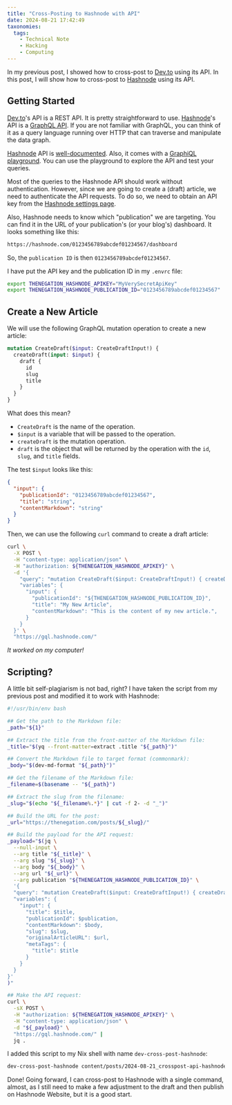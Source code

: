 ```yaml
---
title: "Cross-Posting to Hashnode with API"
date: 2024-08-21 17:42:49
taxonomies:
  tags:
    - Technical Note
    - Hacking
    - Computing
---
```


In my previous post, I showed how to cross-post to [Dev.to] using its API. In
this post, I will show how to cross-post to [Hashnode] using its API.

<!-- more -->

## Getting Started

[Dev.to]'s API is a REST API. It is pretty straightforward to use. [Hashnode]'s
API is a [GraphQL API]. If you are not familiar with GraphQL, you can think of
it as a query language running over HTTP that can traverse and manipulate the
data graph.

[Hashnode] API is [well-documented]. Also, it comes with a [GraphiQL]
[playground]. You can use the playground to explore the API and test your
queries.

Most of the queries to the Hashnode API should work without authentication.
However, since we are going to create a (draft) article, we need to authenticate
the API requests. To do so, we need to obtain an API key from the [Hashnode
settings page].

Also, Hashnode needs to know which "publication" we are targeting. You can find
it in the URL of your publication's (or your blog's) dashboard. It looks
something like this:

```txt
https://hashnode.com/0123456789abcdef01234567/dashboard
```

So, the `publication ID` is then `0123456789abcdef01234567`.

I have put the API key and the publication ID in my `.envrc` file:

```sh
export THENEGATION_HASHNODE_APIKEY="MyVerySecretApiKey"
export THENEGATION_HASHNODE_PUBLICATION_ID="0123456789abcdef01234567"
```

## Create a New Article

We will use the following GraphQL mutation operation to create a new article:

```graphql
mutation CreateDraft($input: CreateDraftInput!) {
  createDraft(input: $input) {
    draft {
      id
      slug
      title
    }
  }
}
```

What does this mean?

- `CreateDraft` is the name of the operation.
- `$input` is a variable that will be passed to the operation.
- `createDraft` is the mutation operation.
- `draft` is the object that will be returned by the operation with the `id`,
  `slug`, and `title` fields.

The test `$input` looks like this:

```json
{
  "input": {
    "publicationId": "0123456789abcdef01234567",
    "title": "string",
    "contentMarkdown": "string"
  }
}
```

Then, we can use the following `curl` command to create a draft article:

```sh
curl \
  -X POST \
  -H "content-type: application/json" \
  -H "authorization: ${THENEGATION_HASHNODE_APIKEY}" \
  -d '{
    "query": "mutation CreateDraft($input: CreateDraftInput!) { createDraft(input: $input) { draft { id slug title } } }",
    "variables": {
      "input": {
        "publicationId": "${THENEGATION_HASHNODE_PUBLICATION_ID}",
        "title": "My New Article",
        "contentMarkdown": "This is the content of my new article.",
      }
    }
  }' \
  "https://gql.hashnode.com/"
```

_It worked on my computer!_

## Scripting?

A little bit self-plagiarism is not bad, right? I have taken the script from my
previous post and modified it to work with Hashnode:

```sh
#!/usr/bin/env bash

## Get the path to the Markdown file:
_path="${1}"

## Extract the title from the front-matter of the Markdown file:
_title="$(yq --front-matter=extract .title "${_path}")"

## Convert the Markdown file to target format (commonmark):
_body="$(dev-md-format "${_path}")"

## Get the filename of the Markdown file:
_filename=$(basename -- "${_path}")

## Extract the slug from the filename:
_slug="$(echo "${_filename%.*}" | cut -f 2- -d "_")"

## Build the URL for the post:
_url="https://thenegation.com/posts/${_slug}/"

## Build the payload for the API request:
_payload="$(jq \
  --null-input \
  --arg title "${_title}" \
  --arg slug "${_slug}" \
  --arg body "${_body}" \
  --arg url "${_url}" \
  --arg publication "${THENEGATION_HASHNODE_PUBLICATION_ID}" \
  '{
  "query": "mutation CreateDraft($input: CreateDraftInput!) { createDraft(input: $input) { draft { id slug title } } }",
  "variables": {
    "input": {
      "title": $title,
      "publicationId": $publication,
      "contentMarkdown": $body,
      "slug": $slug,
      "originalArticleURL": $url,
      "metaTags": {
        "title": $title
      }
    }
  }
}'
)"

## Make the API request:
curl \
  -sX POST \
  -H "authorization: ${THENEGATION_HASHNODE_APIKEY}" \
  -H "content-type: application/json" \
  -d "${_payload}" \
  "https://gql.hashnode.com/" |
  jq .
```

I added this script to my Nix shell with name `dev-cross-post-hashnode`:

```sh
dev-cross-post-hashnode content/posts/2024-08-21_crosspost-api-hashnode.md
```

Done! Going forward, I can cross-post to Hashnode with a single command, almost,
as I still need to make a few adjustment to the draft and then publish on
Hashnode Website, but it is a good start.

<!-- REFERENCES -->

[Dev.to]: https://dev.to
[Hashnode]: https://hashnode.com
[GraphQL API]: https://graphql.org
[well-documented]: https://apidocs.hashnode.com
[GraphiQL]: https://github.com/graphql/graphiql
[playground]: https://gql.hashnode.com
[Hashnode settings page]: https://hashnode.com/settings/developer
